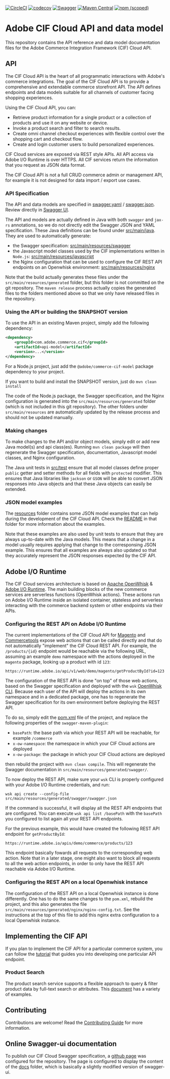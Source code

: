 [![CircleCI](https://circleci.com/gh/adobe/commerce-cif-api.svg?style=svg)](https://circleci.com/gh/adobe/commerce-cif-api)
[![codecov](https://codecov.io/gh/adobe/commerce-cif-api/branch/master/graph/badge.svg)](https://codecov.io/gh/adobe/commerce-cif-api)
[![Swagger](https://img.shields.io/badge/Swagger-CIF%20API-brightgreen.svg)](http://opensource.adobe.com/commerce-cif-api/)
[![Maven Central](https://img.shields.io/maven-central/v/com.adobe.commerce.cif/api-model.svg)](https://search.maven.org/search?q=g:com.adobe.commerce.cif%20AND%20a:api-model)
[![npm (scoped)](https://img.shields.io/npm/v/@adobe/commerce-cif-model.svg)](https://www.npmjs.com/package/@adobe/commerce-cif-model)

# Adobe CIF Cloud API and data model

This repository contains the API reference and data model documentation files for the Adobe Commerce Integration Framework (CIF) Cloud API.

## API

The CIF Cloud API is the heart of all programmatic interactions with Adobe's commerce integrations. The goal of the CIF Cloud API is to provide a comprehensive and extendable commerce storefront API. The API defines endpoints and data models suitable for all channels of customer facing shopping experiences. 

Using the CIF Cloud API, you can:

* Retrieve product information for a single product or a collection of products and use it on any website or device.
* Invoke a product search and filter to search results.
* Create omni channel checkout experiences with flexible control over the shopping cart and checkout flow.
* Create and login customer users to build personalized experiences.

CIF Cloud services are exposed via REST style APIs. All API access via Adobe I/O Runtime is over HTTPS. All CIF services return the information that you request as JSON data format.

The CIF Cloud API is not a full CRUD commerce admin or management API, for example it is not designed for data import / export use cases.

### API Specification

The API and data models are specified in [swagger.yaml](src/main/resources/swagger/swagger.yaml) / [swagger.json](src/main/resources/swagger/swagger.json). Review directly in [Swagger UI](http://opensource.adobe.com/commerce-cif-api/).

The API and models are actually defined in Java with both `swagger` and `jax-rs` annotations, so we do not directly edit the Swagger JSON and YAML specification. These Java definitions can be found under [src/main/java](src/main/java). They are used to automatically generate:
* the Swagger specification: [src/main/resources/swagger](src/main/resources/swagger)
* the Javascript model classes used by the CIF implementations written in `Node.js`: [src/main/resources/javascript](src/main/resources/javascript)
* the Nginx configuration that can be used to configure the CIF REST API endpoints on an Openwhisk environment: [src/main/resources/nginx](src/main/resources/nginx)

Note that the build actually generates these files under the `src/main/resources/generated` folder, but this folder is not committed on the git repository. The `maven release` process actually copies the generated files to the folders mentioned above so that we only have released files in the repository.

### Using the API or building the SNAPSHOT version

To use the API in an existing Maven project, simply add the following dependency:

```xml
<dependency>
    <groupId>com.adobe.commerce.cif</groupId>
    <artifactId>api-model</artifactId>
    <version>...</version>
</dependency>
```

For a Node.js project, just add the `@adobe/commerce-cif-model` package dependency to your project.

If you want to build and install the SNAPSHOT version, just do `mvn clean install`

The code of the Node.js package, the Swagger specification, and the Nginx configuration is generated into the `src/main/resources/generated` folder (which is not included in this git repository). The other folders under `src/main/resources` are automatically updated by the release process and should not be updated manually.

### Making changes

To make changes to the API and/or object models, simply edit or add new Java model(s) and api class(es). Running `mvn clean package` will then regenerate the Swagger specification, documentation, Javascript model classes, and Nginx configuration.

The Java unit tests in [src/test](src/test) ensure that all model classes define proper `public` getter and setter methods for all fields with `protected` modifier. This ensures that Java libraries like `jackson` or `GSON` will be able to convert JSON responses into Java objects and that these Java objects can easily be extended.

### JSON model examples

The [resources](src/test/resources) folder contains some JSON model examples that can help during the development of the CIF Cloud API. Check the [README](src/test/resources) in that folder for more information about the examples.

Note that these examples are also used by unit tests to ensure that they are always up-to-date with the Java models. This means that a change in a model usually requires applying that change to the corresponsing JSON example. This ensures that all examples are always also updated so that they accurately represent the JSON responses expected by the CIF API.

## Adobe I/O Runtime

The CIF Cloud services architecture is based on [Apache OpenWhisk](https://openwhisk.apache.org) & [Adobe I/O Runtime](https://www.adobe.io/apis/cloudplatform/runtime.html). The main building blocks of the new commerce services are serverless functions (OpenWhisk actions). These actions run on Adobe I/O Runtime inside an isolated container, stateless and serverless interacting with the commerce backend system or other endpoints via their APIs. 

### Configuring the REST API on Adobe I/O Runtime

The current implementations of the CIF Cloud API for [Magento](https://github.com/adobe/commerce-cif-magento) and [Commercetools](https://github.com/adobe/commerce-cif-commercetools) expose web actions that can be called directly and that do not automatically "implement" the CIF Cloud REST API. For example, the `/products/{id}` endpoint would be reachable via the following URL, assuming an example `demo` namespace with the actions deployed in the `magento` package, looking up a product with id `123`:

`https://runtime.adobe.io/api/v1/web/demo/magento/getProductById?id=123`

The configuration of the REST API is done "on top" of those web actions, based on the Swagger specification and deployed with the `wsk` [OpenWhisk CLI](https://github.com/apache/incubator-openwhisk-cli/releases). Because each user of the API will deploy the actions in its own namespace and in a dedicated package, one has to regenerate the Swagger specification for its own environment before deploying the REST API.

To do so, simply edit the [pom.xml](pom.xml) file of the project, and replace the following properties of the `swagger-maven-plugin`:
* `basePath`: the base path via which your REST API will be reachable, for example `/commerce`
* `x-ow-namespace`: the namespace in which your CIF Cloud actions are deployed
* `x-ow-package`: the package in which your CIF Cloud actions are deployed

then rebuild the project with `mvn clean compile`. This will regenerate the Swagger documentation in `src/main/resources/generated/swagger/`.

To now deploy the REST API, make sure your `wsk` CLI is properly configured with your Adobe I/O Runtime credentials, and run:

`wsk api create --config-file src/main/resources/generated/swagger/swagger.json`

If the command is successful, it will display all the REST API endpoints that are configured. You can execute `wsk api list /basePath` with the `basePath` you configured to list again all your REST API endpoints.

For the previous example, this would have created the following REST API endpoint for `getProductById`:

`https://runtime.adobe.io/apis/demo/commerce/products/123`

This endpoint basically fowards all requests to the corresponding web action. Note that in a later stage, one might also want to block all requests to all the web action endpoints, in order to only have the REST API reachable via Adobe I/O Runtime.

### Configuring the REST API on a local Openwhisk instance

The configuration of the REST API on a local Openwhisk instance is done differently. One has to do the same changes to the `pom.xml`, rebuild the project, and this also generates the file `src/main/resources/generated/nginx/nginx-config.txt`. See the instructions at the top of this file to add this nginx extra configuration to a local Openwhisk instance.

## Implementing the CIF API

If you plan to implement the CIF API for a particular commerce system, you can follow the [tutorial](documentation/tutorial) that guides you into developing one particular API endpoint.

### Product Search

The product search service supports a flexible approach to query & filter product data by full-text search or attributes. This [document](documentation/product_search.md) has a variety of examples.

## Contributing

Contributions are welcome! Read the [Contributing Guide](CONTRIBUTING.md) for more information.

## Online Swagger-ui documentation

To publish our CIF Cloud Swagger specification, a [github page](http://opensource.adobe.com/commerce-cif-api/) was 
configured for the repository.
The page is configured to display the content of the [docs](docs) folder, which is basically a slightly modified version of swagger-ui.
 